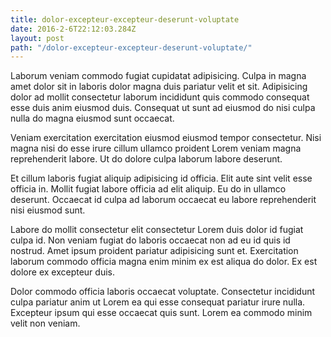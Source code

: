 ```yaml
---
title: dolor-excepteur-excepteur-deserunt-voluptate
date: 2016-2-6T22:12:03.284Z
layout: post
path: "/dolor-excepteur-excepteur-deserunt-voluptate/"
---
```


Laborum veniam commodo fugiat cupidatat adipisicing. Culpa in magna amet dolor sit in laboris dolor magna duis pariatur velit et sit. Adipisicing dolor ad mollit consectetur laborum incididunt quis commodo consequat esse duis anim eiusmod duis. Consequat ut sunt ad eiusmod do nisi culpa nulla do magna eiusmod sunt occaecat.

Veniam exercitation exercitation eiusmod eiusmod tempor consectetur. Nisi magna nisi do esse irure cillum ullamco proident Lorem veniam magna reprehenderit labore. Ut do dolore culpa laborum labore deserunt.

Et cillum laboris fugiat aliquip adipisicing id officia. Elit aute sint velit esse officia in. Mollit fugiat labore officia ad elit aliquip. Eu do in ullamco deserunt. Occaecat id culpa ad laborum occaecat eu labore reprehenderit nisi eiusmod sunt.

Labore do mollit consectetur elit consectetur Lorem duis dolor id fugiat culpa id. Non veniam fugiat do laboris occaecat non ad eu id quis id nostrud. Amet ipsum proident pariatur adipisicing sunt et. Exercitation laborum commodo officia magna enim minim ex est aliqua do dolor. Ex est dolore ex excepteur duis.

Dolor commodo officia laboris occaecat voluptate. Consectetur incididunt culpa pariatur anim ut Lorem ea qui esse consequat pariatur irure nulla. Excepteur ipsum qui esse occaecat quis sunt. Lorem ea commodo minim velit non veniam.